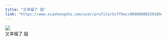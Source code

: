 ```yaml
---
title: "又幸福了 姐"
link: "https://www.xiaohongshu.com/user/profile/5cff9acc0000000025018949/"
---
```


<img src="http://sns-webpic-qc.xhscdn.com/202409111512/52a1b8ce28ae1f6ac1ce6bea1e691995/1040g00830vvdjnfe64005n7vjb69b2a9vlfdi9g!nc_n_nwebp_mw_1" /><br />又幸福了 姐
